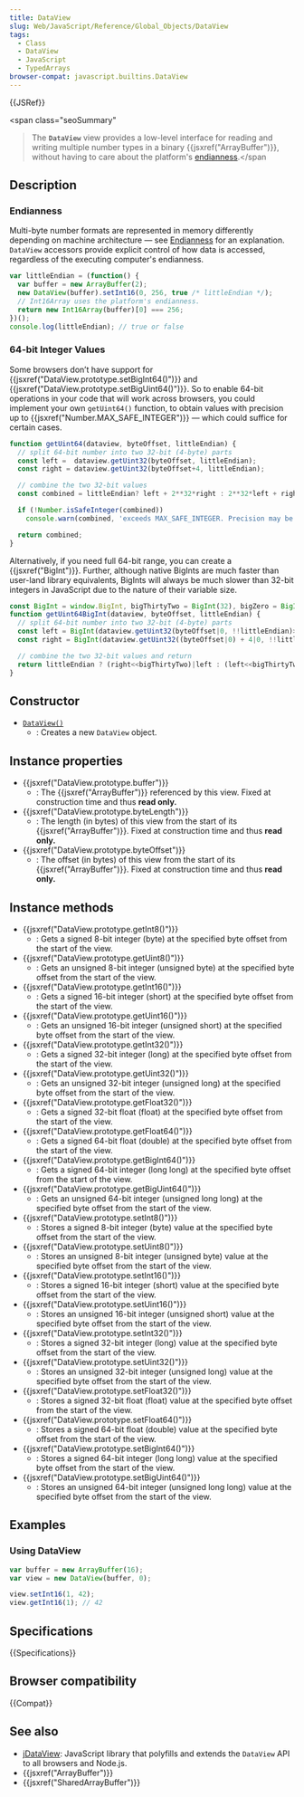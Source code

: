 ```yaml
---
title: DataView
slug: Web/JavaScript/Reference/Global_Objects/DataView
tags:
  - Class
  - DataView
  - JavaScript
  - TypedArrays
browser-compat: javascript.builtins.DataView
---
```

{{JSRef}}

<span class="seoSummary"

> The <strong><code>DataView</code></strong> view provides a low-level interface
> for reading and writing multiple number types in a binary
> {{jsxref("ArrayBuffer")}}, without having to care about the platform's
> <a href="/en-US/docs/Glossary/Endianness">endianness</a>.</span

## Description

### Endianness

Multi-byte number formats are represented in memory differently depending on
machine architecture — see [Endianness](/en-US/docs/Glossary/Endianness) for an
explanation. `DataView` accessors provide explicit control of how data is
accessed, regardless of the executing computer's endianness.

```js
var littleEndian = (function() {
  var buffer = new ArrayBuffer(2);
  new DataView(buffer).setInt16(0, 256, true /* littleEndian */);
  // Int16Array uses the platform's endianness.
  return new Int16Array(buffer)[0] === 256;
})();
console.log(littleEndian); // true or false
```

### 64-bit Integer Values

Some browsers don’t have support for
{{jsxref("DataView.prototype.setBigInt64()")}} and
{{jsxref("DataView.prototype.setBigUint64()")}}. So to enable
64-bit operations in your code that will work across browsers, you could
implement your own `getUint64()` function, to obtain values with precision up to
{{jsxref("Number.MAX_SAFE_INTEGER")}} — which could suffice for
certain cases.

```js
function getUint64(dataview, byteOffset, littleEndian) {
  // split 64-bit number into two 32-bit (4-byte) parts
  const left =  dataview.getUint32(byteOffset, littleEndian);
  const right = dataview.getUint32(byteOffset+4, littleEndian);

  // combine the two 32-bit values
  const combined = littleEndian? left + 2**32*right : 2**32*left + right;

  if (!Number.isSafeInteger(combined))
    console.warn(combined, 'exceeds MAX_SAFE_INTEGER. Precision may be lost');

  return combined;
}
```

Alternatively, if you need full 64-bit range, you can create a
{{jsxref("BigInt")}}. Further, although native BigInts are much faster
than user-land library equivalents, BigInts will always be much slower than
32-bit integers in JavaScript due to the nature of their variable size.

```js
const BigInt = window.BigInt, bigThirtyTwo = BigInt(32), bigZero = BigInt(0);
function getUint64BigInt(dataview, byteOffset, littleEndian) {
  // split 64-bit number into two 32-bit (4-byte) parts
  const left = BigInt(dataview.getUint32(byteOffset|0, !!littleEndian)>>>0);
  const right = BigInt(dataview.getUint32((byteOffset|0) + 4|0, !!littleEndian)>>>0);

  // combine the two 32-bit values and return
  return littleEndian ? (right<<bigThirtyTwo)|left : (left<<bigThirtyTwo)|right;
}
```

## Constructor

- [`DataView()`](/en-US/docs/Web/JavaScript/Reference/Global_Objects/DataView/DataView)
  - : Creates a new `DataView` object.

## Instance properties

- {{jsxref("DataView.prototype.buffer")}}
  - : The {{jsxref("ArrayBuffer")}} referenced by this view. Fixed at
    construction time and thus **read only.**
- {{jsxref("DataView.prototype.byteLength")}}
  - : The length (in bytes) of this view from the start of its
    {{jsxref("ArrayBuffer")}}. Fixed at construction time and thus **read
    only.**
- {{jsxref("DataView.prototype.byteOffset")}}
  - : The offset (in bytes) of this view from the start of its
    {{jsxref("ArrayBuffer")}}. Fixed at construction time and thus **read
    only.**

## Instance methods

- {{jsxref("DataView.prototype.getInt8()")}}
  - : Gets a signed 8-bit integer (byte) at the specified byte offset from the
    start of the view.
- {{jsxref("DataView.prototype.getUint8()")}}
  - : Gets an unsigned 8-bit integer (unsigned byte) at the specified byte
    offset from the start of the view.
- {{jsxref("DataView.prototype.getInt16()")}}
  - : Gets a signed 16-bit integer (short) at the specified byte offset from the
    start of the view.
- {{jsxref("DataView.prototype.getUint16()")}}
  - : Gets an unsigned 16-bit integer (unsigned short) at the specified byte
    offset from the start of the view.
- {{jsxref("DataView.prototype.getInt32()")}}
  - : Gets a signed 32-bit integer (long) at the specified byte offset from the
    start of the view.
- {{jsxref("DataView.prototype.getUint32()")}}
  - : Gets an unsigned 32-bit integer (unsigned long) at the specified byte
    offset from the start of the view.
- {{jsxref("DataView.prototype.getFloat32()")}}
  - : Gets a signed 32-bit float (float) at the specified byte offset from the
    start of the view.
- {{jsxref("DataView.prototype.getFloat64()")}}
  - : Gets a signed 64-bit float (double) at the specified byte offset from the
    start of the view.
- {{jsxref("DataView.prototype.getBigInt64()")}}
  - : Gets a signed 64-bit integer (long long) at the specified byte offset from
    the start of the view.
- {{jsxref("DataView.prototype.getBigUint64()")}}
  - : Gets an unsigned 64-bit integer (unsigned long long) at the specified byte
    offset from the start of the view.
- {{jsxref("DataView.prototype.setInt8()")}}
  - : Stores a signed 8-bit integer (byte) value at the specified byte offset
    from the start of the view.
- {{jsxref("DataView.prototype.setUint8()")}}
  - : Stores an unsigned 8-bit integer (unsigned byte) value at the specified
    byte offset from the start of the view.
- {{jsxref("DataView.prototype.setInt16()")}}
  - : Stores a signed 16-bit integer (short) value at the specified byte offset
    from the start of the view.
- {{jsxref("DataView.prototype.setUint16()")}}
  - : Stores an unsigned 16-bit integer (unsigned short) value at the specified
    byte offset from the start of the view.
- {{jsxref("DataView.prototype.setInt32()")}}
  - : Stores a signed 32-bit integer (long) value at the specified byte offset
    from the start of the view.
- {{jsxref("DataView.prototype.setUint32()")}}
  - : Stores an unsigned 32-bit integer (unsigned long) value at the specified
    byte offset from the start of the view.
- {{jsxref("DataView.prototype.setFloat32()")}}
  - : Stores a signed 32-bit float (float) value at the specified byte offset
    from the start of the view.
- {{jsxref("DataView.prototype.setFloat64()")}}
  - : Stores a signed 64-bit float (double) value at the specified byte offset
    from the start of the view.
- {{jsxref("DataView.prototype.setBigInt64()")}}
  - : Stores a signed 64-bit integer (long long) value at the specified byte
    offset from the start of the view.
- {{jsxref("DataView.prototype.setBigUint64()")}}
  - : Stores an unsigned 64-bit integer (unsigned long long) value at the
    specified byte offset from the start of the view.

## Examples

### Using DataView

```js
var buffer = new ArrayBuffer(16);
var view = new DataView(buffer, 0);

view.setInt16(1, 42);
view.getInt16(1); // 42
```

## Specifications

{{Specifications}}

## Browser compatibility

{{Compat}}

## See also

- [jDataView](https://github.com/jDataView/jDataView): JavaScript library that
  polyfills and extends the `DataView` API to all browsers and Node.js.
- {{jsxref("ArrayBuffer")}}
- {{jsxref("SharedArrayBuffer")}}
